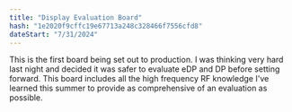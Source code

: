 ```yaml
---
title: "Display Evaluation Board"
hash: "1e2020f9cffc19e67713a248c328466f7556cfd8"
dateStart: "7/31/2024"
---
```


This is the first board being set out to production. I was thinking very hard last night and decided it was safer to evaluate eDP and DP before setting forward. This board includes all the high frequency RF knowledge I've learned this summer to provide as comprehensive of an evaluation as possible.

